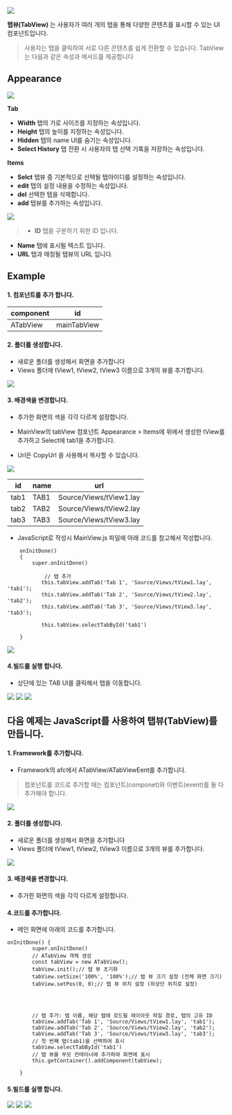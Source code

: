 ![](https://wikidocs.net/images/page/24836/tabview-comp-00.png) 


**탭뷰(TabView)** 는 사용자가 여러 개의 탭을 통해 다양한 콘텐츠를 표시할 수 있는 UI 컴포넌트입니다.
>사용자는 탭을 클릭하여 서로 다른 콘텐츠를 쉽게 전환할 수 있습니다. TabView는 다음과 같은 속성과 메서드를 제공합니다

## Appearance

![](https://wikidocs.net/images/page/24836/tabview-comp-01.png)


**Tab**

* **Width** 탭의 가로 사이즈를 지정하는 속성입니다.
* **Height** 탭의 높이를 지정하는 속성입니다.
* **Hidden**  탭의 name UI를 숨기는 속성입니다.
* **Select History** 탭 전환 시 사용자의 탭 선택 기록을 저장하는 속성입니다.

**Items**

* **Selct** 탭뷰 중 기본적으로 선택될 탭아이디를 설정하는 속성입니다.
* **edit** 탭의 설정 내용을 수정하는 속성입니다.
* **del** 선택한 탭을 삭제합니다.
* **add** 탭뷰를 추가하는 속성입니다.

![](https://wikidocs.net/images/page/24836/tabview-ex-02.png)

   >* **ID** 탭을 구분하기 위한 ID 입니다.
   * **Name** 탭에 표시될 텍스트 입니다.
   * **URL** 탭과 매칭될 탭뷰의 URL 입니다.




## Example

#### 1. 컴포넌트를 추가 합니다.

| component	 | id |
| -------- | -------- |
| ATabView     | mainTabView     |

#### 2. 폴더를 생성합니다.

* 새로운 폴더를 생성해서 화면을 추가합니다
* Views 폴더에 tView1, tView2, tView3 이름으로 3개의 뷰를 추가합니다.

![](https://wikidocs.net/images/page/24836/tabview-comp-07.png)

#### 3. 배경색을 변경합니다.
* 추가한 화면의 색을 각각 다르게 설정합니다.
* MainView의 tabView 컴포넌트 Appearance > Items에 위에서 생성한 tView를 추가하고 Select에 tab1을 추가합니다.

* Url은 CopyUrl 을 사용해서 복사할 수 있습니다.

![](https://wikidocs.net/images/page/24836/d886c56b-0525-4ff6-8ee2-8830f8950b39.png)

| id  | name | url  |
| -------- | -------- | -------- |
| tab1     | TAB1     | Source/Views/tView1.lay     |
| tab2     | TAB2     | Source/Views/tView2.lay     |
| tab3     | TAB3     | Source/Views/tView3.lay     |



* JavaScript로 작성시 MainView.js 파일에 아래 코드를 참고해서 작성합니다.

```
	onInitDone()
	{
		super.onInitDone()

		    // 탭 추가
           this.tabView.addTab('Tab 1', 'Source/Views/tView1.lay', 'tab1');
           this.tabView.addTab('Tab 2', 'Source/Views/tView2.lay', 'tab2');
           this.tabView.addTab('Tab 3', 'Source/Views/tView3.lay', 'tab3');

           this.tabView.selectTabById('tab1')
        
    } 
```

![](https://wikidocs.net/images/page/24836/tabview-ex-03.png)

#### 4.빌드를 실행 합니다.

* 상단에 있는 TAB UI를 클릭해서 탭을 이동합니다.

![](https://wikidocs.net/images/page/24836/tabview-comp-04.png)
![](https://wikidocs.net/images/page/24836/tabview-comp-05.png)
![](https://wikidocs.net/images/page/24836/tabview-comp-06.png)

## 다음 예제는 JavaScript를 사용하여 탭뷰(TabView)를 만듭니다.

#### 1. Framework를 추가합니다.

* Framework의 afc에서 ATabView/ATabViewEent를 추가합니다.

>컴포넌트를 코드로 추가할 때는 컴포넌트(componet)와 이벤트(event)를 둘 다 추가해야 합니다.

![](https://wikidocs.net/images/page/24836/tabview-comp-08.png)

#### 2.  폴더를 생성합니다.


* 새로운 폴더를 생성해서 화면을 추가합니다
* Views 폴더에 tView1, tView2, tView3 이름으로 3개의 뷰를 추가합니다.

![](https://wikidocs.net/images/page/24836/tabview-comp-07.png)

#### 3. 배경색을 변경합니다.
* 추가한 화면의 색을 각각 다르게 설정합니다.

#### 4.코드를 추가합니다.
* 메인 화면에 아래의 코드를 추가합니다.

```
onInitDone() {
        super.onInitDone()
        // ATabView 객체 생성
        const tabView = new ATabView();
        tabView.init();// 탭 뷰 초기화
        tabView.setSize('100%', '100%');// 탭 뷰 크기 설정 (전체 화면 크기)
        tabView.setPos(0, 0);// 탭 뷰 위치 설정 (좌상단 위치로 설정)




        // 탭 추가: 탭 이름, 해당 탭에 로드될 레이아웃 파일 경로, 탭의 고유 ID
        tabView.addTab('Tab 1', 'Source/Views/tView1.lay', 'tab1');
        tabView.addTab('Tab 2', 'Source/Views/tView2.lay', 'tab2');
        tabView.addTab('Tab 3', 'Source/Views/tView3.lay', 'tab3');
        // 첫 번째 탭(tab1)을 선택하여 표시
        tabView.selectTabById('tab1')
        // 탭 뷰를 부모 컨테이너에 추가하여 화면에 표시
        this.getContainer().addComponent(tabView);

    }
```

#### 5.빌드를 실행 합니다.


![](https://wikidocs.net/images/page/24836/tabview-comp-04.png)
![](https://wikidocs.net/images/page/24836/tabview-comp-05.png)
![](https://wikidocs.net/images/page/24836/tabview-comp-06.png)